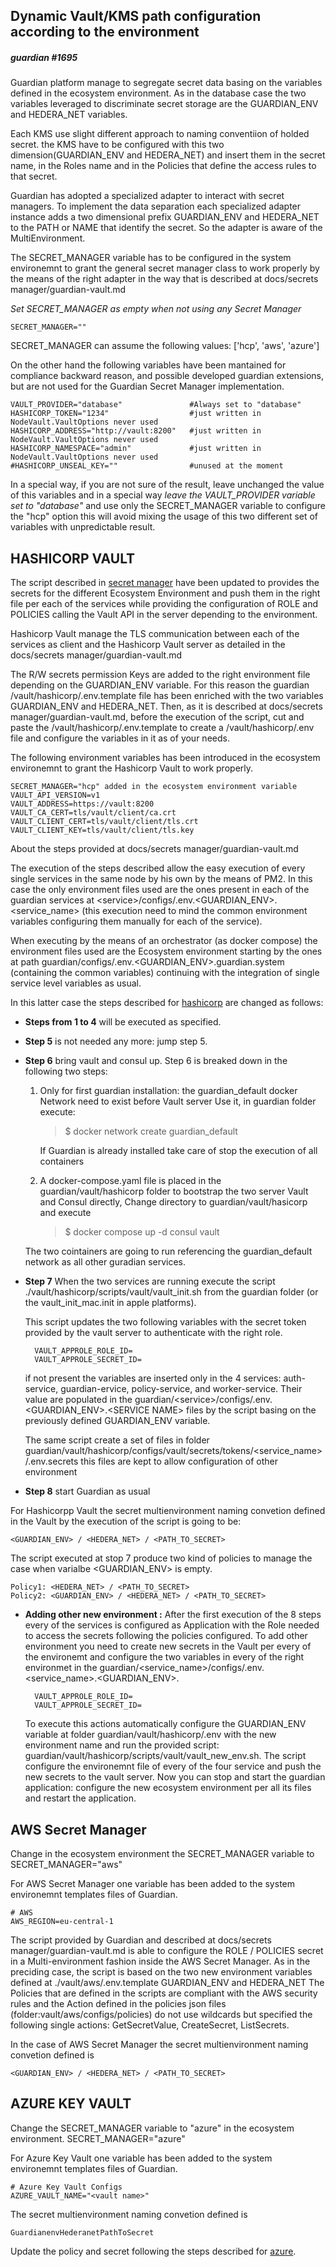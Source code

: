 
## Dynamic Vault/KMS path configuration according to the environment
##### guardian #1695  


Guardian platform manage to segregate secret data basing on the variables defined in the ecosystem environment. As in the database case the two variables leveraged to discriminate secret storage are the GUARDIAN_ENV and HEDERA_NET variables. 

Each KMS use slight different approach to naming conventiion of holded secret. the KMS have to be configured  with this two dimension(GUARDIAN_ENV and HEDERA_NET) and insert them in the secret name, in the Roles name and in the Policies that define the access rules to that secret.

Guardian has adopted a specialized adapter to interact with secret managers. To implement the data separation each specialized adapter instance adds a two dimensional prefix GUARDIAN_ENV and HEDERA_NET to the PATH or NAME that identify the secret. So the adapter is aware of the MultiEnvironment. 

The SECRET_MANAGER variable has to be configured in the system environemnt to grant the general secret manager class to work properly by the means of the right adapter in the way that is described at docs/secrets manager/guardian-vault.md

*Set SECRET_MANAGER as empty when not using any Secret Manager*

    SECRET_MANAGER="" 

SECRET_MANAGER can assume the following values:  ['hcp', 'aws', 'azure']

On the other hand the following variables have been mantained for compliance backward reason, and possible developed guardian extensions, but are not used for the Guardian Secret Manager implementation.

    VAULT_PROVIDER="database"               #Always set to "database"
    HASHICORP_TOKEN="1234"                  #just written in NodeVault.VaultOptions never used
    HASHICORP_ADDRESS="http://vault:8200"   #just written in NodeVault.VaultOptions never used
    HASHICORP_NAMESPACE="admin"             #just written in NodeVault.VaultOptions never used
    #HASHICORP_UNSEAL_KEY=""                #unused at the moment

In a special way, if you are not sure of the result, leave unchanged the value of this variables and in a special way *leave the VAULT_PROVIDER variable set to "database"* and use only the SECRET_MANAGER variable to configure the "hcp" option this will avoid mixing the usage of this two different set of variables with unpredictable result.

## HASHICORP VAULT

The script described in [secret manager](https://github.com/hashgraph/guardian/blob/main/docs/secrets%20manager/guardian-vault.md) have been updated to provides the secrets for the different Ecosystem Environment and push them in the right file per each of the services while providing the configuration of ROLE and POLICIES calling the Vault API in the server depending to the environment.

Hashicorp Vault manage the TLS communication between each of the services as client and the Hashicorp Vault server as detailed in the docs/secrets manager/guardian-vault.md

The R/W secrets permission Keys are added to the right environment file depending on the GUARDIAN_ENV variable. For this reason the guardian /vault/hashicorp/.env.template file has been enriched with the two variables GUARDIAN_ENV and HEDERA_NET. Then, as it is described at docs/secrets manager/guardian-vault.md, before the execution of the script, cut and paste the  /vault/hashicorp/.env.template to create a /vault/hashicorp/.env file and configure the variables in it as of your needs.

The following environment variables has been introduced in the ecosystem environemnt to grant the Hashicorp Vault to work properly. 

    SECRET_MANAGER="hcp" added in the ecosystem environment variable
    VAULT_API_VERSION=v1
    VAULT_ADDRESS=https://vault:8200
    VAULT_CA_CERT=tls/vault/client/ca.crt
    VAULT_CLIENT_CERT=tls/vault/client/tls.crt
    VAULT_CLIENT_KEY=tls/vault/client/tls.key

About the steps provided at docs/secrets manager/guardian-vault.md

The execution of the steps described allow the easy execution of every single services in the same node by his own by the means of PM2. 
In this case the only environment files used are the ones present in each of the guardian services at \<service\>/configs/.env.\<GUARDIAN_ENV\>.\<service_name\>  (this execution need to mind the common environment variables configuring them manually for each of the service).

When executing by the means of an orchestrator (as docker compose) the environment files used are the Ecosystem environment starting by the ones at path guardian/configs/.env.\<GUARDIAN_ENV\>.guardian.system (containing the common variables) continuing with the integration of single service level variables as usual. 

In this latter case the steps described for [hashicorp](https://github.com/hashgraph/guardian/blob/main/docs/secrets%20manager/guardian-vault.md#hashicorp-vault) are changed as follows:

- **Steps from 1 to 4** will be executed as specified.

- **Step 5** is not needed any more: jump step 5.

- **Step 6** bring vault and consul up. Step 6 is breaked down in the following two steps:
    1. Only for first guardian installation: the guardian_default docker Network need to exist before Vault server Use it, in guardian folder execute: 

        >$ docker network create guardian_default
    
        If Guardian is already installed take care of stop the execution of all containers

    2. A docker-compose.yaml file is placed in the guardian/vault/hashicorp folder to bootstrap the two server Vault and Consul directly, Change directory to guardian/vault/hasicorp and execute 

        >$ docker compose up -d consul vault

    The two cointainers are going to run referencing the guardian_default network as all other guradian services.

- **Step 7** When the two services are running execute the script ./vault/hashicorp/scripts/vault/vault_init.sh from the guardian folder (or the vault_init_mac.init in apple platforms).

    This script updates the two following variables with the secret token provided by the vault server to authenticate with the right role.

        VAULT_APPROLE_ROLE_ID= 
        VAULT_APPROLE_SECRET_ID=

    if not present the variables are inserted only in the 4 services: auth-service, guardian-ervice, policy-service, and worker-service. Their value are populated in the guardian/\<service\>/configs/.env.\<GUARDIAN_ENV\>.\<SERVICE NAME\> files by the script basing on the previously defined GUARDIAN_ENV variable.

    The same script create a set of files in folder guardian/vault/hashicorp/configs/vault/secrets/tokens/<service_name>/.env.secrets this files are kept to allow configuration of other environment

- **Step 8** start Guardian as usual

For Hashicorpp Vault the secret multienvironment naming convetion defined in the Vault by the execution of the script is going to be:

    <GUARDIAN_ENV> / <HEDERA_NET> / <PATH_TO_SECRET>

The script executed at stop 7 produce two kind of policies to manage the case when varialbe <GUARDIAN_ENV>  is empty.

	Policy1: <HEDERA_NET> / <PATH_TO_SECRET>                                       
	Policy2: <GUARDIAN_ENV> / <HEDERA_NET> / <PATH_TO_SECRET>

- **Adding other new environment :**
After the first execution of the 8 steps every of the services is configured as Application with the Role needed to access the secrets following the policies configured. 
To add other environment you need to create new secrets in the Vault per every of the environemt and configure the two variables in every of the right environmet in the guardian/<service_name>/configs/.env.<service_name>.<GUARDIAN_ENV>.

        VAULT_APPROLE_ROLE_ID= 
        VAULT_APPROLE_SECRET_ID=

    To execute this actions automatically configure the GUARDIAN_ENV variable at folder guardian/vault/hashicorp/.env with the new environment name and run the provided script: guardian/vault/hashicorp/scripts/vault/vault_new_env.sh. The script configure the environemnt file of every of the four service and push the new secrets to the vault server.
    Now you can stop and start the guardian application: configure the new ecosystem environment per all its files and restart the application.

## AWS Secret Manager

Change in the ecosystem environment the SECRET_MANAGER variable to 
SECRET_MANAGER="aws"

For AWS Secret Manager one variable has been added to the system environemnt  templates files of Guardian.

    # AWS
    AWS_REGION=eu-central-1

The script provided by Guardian and described at  docs/secrets manager/guardian-vault.md  is able to configure the ROLE / POLICIES secret in a Multi-environment fashion inside the AWS Secret Manager. As in the preciding case, the script is based on the two new environment variables defined at ./vault/aws/.env.template GUARDIAN_ENV and HEDERA_NET
The Policies that are defined in the scripts are compliant with the AWS security rules and the Action defined in the policies json files (folder:vault/aws/configs/policies) do not use wildcards but specified the following single actions: GetSecretValue, CreateSecret, ListSecrets.

In the case of AWS Secret Manager  the secret multienvironment naming convetion defined is

    <GUARDIAN_ENV> / <HEDERA_NET> / <PATH_TO_SECRET>


## AZURE KEY VAULT

Change the SECRET_MANAGER variable to "azure" in the ecosystem environment.
SECRET_MANAGER="azure" 

For Azure Key Vault one variable has been added to the system environemnt templates files of Guardian.

    # Azure Key Vault Configs
    AZURE_VAULT_NAME="<vault name>"

The secret multienvironment naming convetion defined is

    GuardianenvHederanetPathToSecret

Update the policy and secret following the steps described for [azure](https://github.com/hashgraph/guardian/blob/main/docs/secrets%20manager/guardian-vault.md#azure-key-vault).
